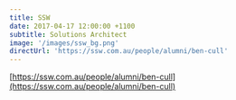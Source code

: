 ```yaml
---
title: SSW
date: 2017-04-17 12:00:00 +1100
subtitle: Solutions Architect
image: '/images/ssw_bg.png'
directUrl: 'https://ssw.com.au/people/alumni/ben-cull'
---
```


[https://ssw.com.au/people/alumni/ben-cull](https://ssw.com.au/people/alumni/ben-cull)